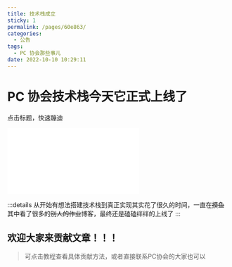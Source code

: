 ```yaml
---
title: 技术栈成立
sticky: 1
permalink: /pages/60e863/
categories: 
  - 公告
tags: 
  - PC 协会那些事儿
date: 2022-10-10 10:29:11
---
```


# PC 协会技术栈今天它正式上线了

点击标题，快速蹦迪

<!-- more -->

<iframe src="//player.bilibili.com/player.html?aid=681494020&bvid=BV1SS4y1G77N&cid=506413096&page=1" scrolling="no" border="0" frameborder="no" framespacing="0" allowfullscreen="true"> </iframe>

:::details
从开始有想法搭建技术栈到真正实现其实花了很久的时间，一直在~~摸鱼~~其中看了很多的~~别人的作业~~博客，最终还是磕磕绊绊的上线了
:::

## 欢迎大家来贡献文章！！！

> 可点击教程查看具体贡献方法，或者直接联系PC协会的大家也可以